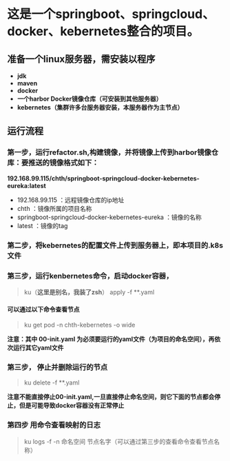 # 这是一个springboot、springcloud、docker、kebernetes整合的项目。
## 准备一个linux服务器，需安装以程序
* **jdk**
* **maven**
* **docker**
* **一个harbor Docker镜像仓库（可安装到其他服务器）**
* **kebernetes（集群许多台服务器安装，本服务器作为主节点）**
## 运行流程
### 第一步，运行refactor.sh,构建镜像，并将镜像上传到harbor镜像仓库：要推送的镜像格式如下：

**192.168.99.115/chth/springboot-springcloud-docker-kebernetes-eureka:latest**
* 192.168.99.115 ：远程镜像仓库的ip地址
* chth ：镜像所属的项目名称
* springboot-springcloud-docker-kebernetes-eureka ：镜像的名称
* latest ：镜像的tag

### 第二步，将kebernetes的配置文件上传到服务器上，即本项目的.k8s文件
### 第三步，运行kenbernetes命令，启动docker容器，
> ku（**这里是别名，我装了zsh**） apply -f **.yaml 

#### 可以通过以下命令查看节点
> ku get pod -n chth-kebernetes -o wide

**注意：其中  	00-init.yaml 为必须要运行的yaml文件（为项目的命名空间），再依次运行其它yaml文件**
### 第三步， 停止并删除运行的节点
> ku delete -f **.yaml

**注意不能直接停止00-init.yaml,一旦直接停止命名空间，则它下面的节点都会停止，但是可能导致docker容器没有正常停止**
### 第四步 用命令查看映射的日志
> ku logs -f -n 命名空间 节点名字（可以通过第三步的查看命令查看节点名称）





